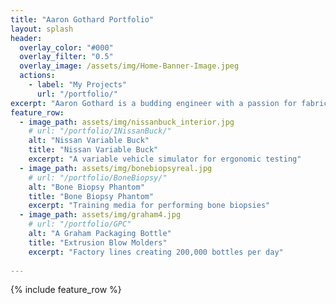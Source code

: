 ```yaml
---
title: "Aaron Gothard Portfolio"
layout: splash
header:
  overlay_color: "#000"
  overlay_filter: "0.5"
  overlay_image: /assets/img/Home-Banner-Image.jpeg
  actions:
    - label: "My Projects"
      url: "/portfolio/"
excerpt: "Aaron Gothard is a budding engineer with a passion for fabrication. His talents lie in the design, analysis, and communication of innovative ideas"
feature_row:
  - image_path: assets/img/nissanbuck_interior.jpg
    # url: "/portfolio/1NissanBuck/"
    alt: "Nissan Variable Buck"
    title: "Nissan Variable Buck"
    excerpt: "A variable vehicle simulator for ergonomic testing"
  - image_path: assets/img/bonebiopsyreal.jpg
    # url: "/portfolio/BoneBiopsy/"
    alt: "Bone Biopsy Phantom"
    title: "Bone Biopsy Phantom"
    excerpt: "Training media for performing bone biopsies"
  - image_path: assets/img/graham4.jpg
    # url: "/portfolio/GPC"
    alt: "A Graham Packaging Bottle"
    title: "Extrusion Blow Molders"
    excerpt: "Factory lines creating 200,000 bottles per day"
  
---
```

{% include feature_row %}

